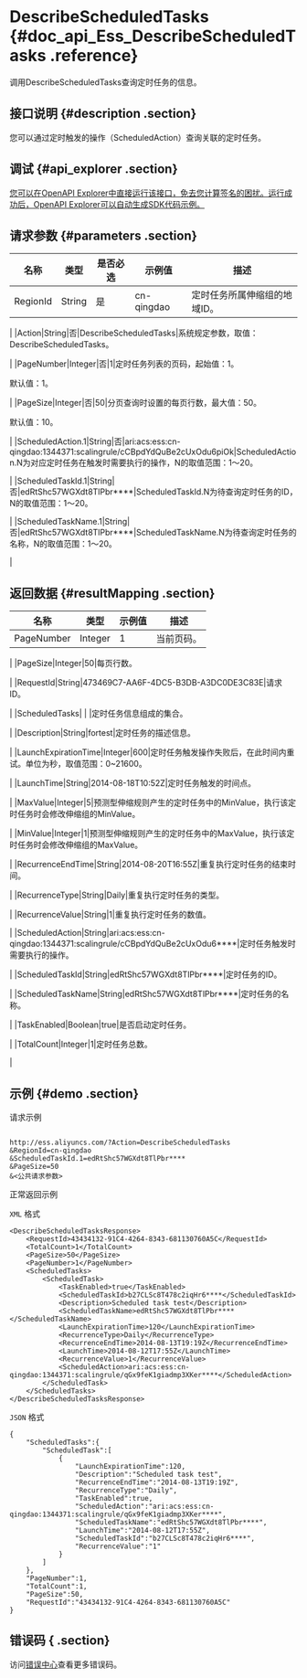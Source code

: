 # DescribeScheduledTasks {#doc_api_Ess_DescribeScheduledTasks .reference}

调用DescribeScheduledTasks查询定时任务的信息。

## 接口说明 {#description .section}

您可以通过定时触发的操作（ScheduledAction）查询关联的定时任务。

## 调试 {#api_explorer .section}

[您可以在OpenAPI Explorer中直接运行该接口，免去您计算签名的困扰。运行成功后，OpenAPI Explorer可以自动生成SDK代码示例。](https://api.aliyun.com/#product=Ess&api=DescribeScheduledTasks&type=RPC&version=2014-08-28)

## 请求参数 {#parameters .section}

|名称|类型|是否必选|示例值|描述|
|--|--|----|---|--|
|RegionId|String|是|cn-qingdao|定时任务所属伸缩组的地域ID。

 |
|Action|String|否|DescribeScheduledTasks|系统规定参数，取值：DescribeScheduledTasks。

 |
|PageNumber|Integer|否|1|定时任务列表的页码，起始值：1。

 默认值：1。

 |
|PageSize|Integer|否|50|分页查询时设置的每页行数，最大值：50。

 默认值：10。

 |
|ScheduledAction.1|String|否|ari:acs:ess:cn-qingdao:1344371:scalingrule/cCBpdYdQuBe2cUxOdu6piOk|ScheduledAction.N为对应定时任务在触发时需要执行的操作，N的取值范围：1～20。

 |
|ScheduledTaskId.1|String|否|edRtShc57WGXdt8TlPbr\*\*\*\*|ScheduledTaskId.N为待查询定时任务的ID，N的取值范围：1～20。

 |
|ScheduledTaskName.1|String|否|edRtShc57WGXdt8TlPbr\*\*\*\*|ScheduledTaskName.N为待查询定时任务的名称，N的取值范围：1～20。

 |

## 返回数据 {#resultMapping .section}

|名称|类型|示例值|描述|
|--|--|---|--|
|PageNumber|Integer|1|当前页码。

 |
|PageSize|Integer|50|每页行数。

 |
|RequestId|String|473469C7-AA6F-4DC5-B3DB-A3DC0DE3C83E|请求ID。

 |
|ScheduledTasks| | |定时任务信息组成的集合。

 |
|Description|String|fortest|定时任务的描述信息。

 |
|LaunchExpirationTime|Integer|600|定时任务触发操作失败后，在此时间内重试。单位为秒，取值范围：0~21600。

 |
|LaunchTime|String|2014-08-18T10:52Z|定时任务触发的时间点。

 |
|MaxValue|Integer|5|预测型伸缩规则产生的定时任务中的MinValue，执行该定时任务时会修改伸缩组的MinValue。

 |
|MinValue|Integer|1|预测型伸缩规则产生的定时任务中的MaxValue，执行该定时任务时会修改伸缩组的MaxValue。

 |
|RecurrenceEndTime|String|2014-08-20T16:55Z|重复执行定时任务的结束时间。

 |
|RecurrenceType|String|Daily|重复执行定时任务的类型。

 |
|RecurrenceValue|String|1|重复执行定时任务的数值。

 |
|ScheduledAction|String|ari:acs:ess:cn-qingdao:1344371:scalingrule/cCBpdYdQuBe2cUxOdu6\*\*\*\*|定时任务触发时需要执行的操作。

 |
|ScheduledTaskId|String|edRtShc57WGXdt8TlPbr\*\*\*\*|定时任务的ID。

 |
|ScheduledTaskName|String|edRtShc57WGXdt8TlPbr\*\*\*\*|定时任务的名称。

 |
|TaskEnabled|Boolean|true|是否启动定时任务。

 |
|TotalCount|Integer|1|定时任务总数。

 |

## 示例 {#demo .section}

请求示例

``` {#request_demo}

http://ess.aliyuncs.com/?Action=DescribeScheduledTasks
&RegionId=cn-qingdao
&ScheduledTaskId.1=edRtShc57WGXdt8TlPbr****
&PageSize=50
&<公共请求参数>

```

正常返回示例

`XML` 格式

``` {#xml_return_success_demo}
<DescribeScheduledTasksResponse>
    <RequestId>43434132-91C4-4264-8343-681130760A5C</RequestId>
    <TotalCount>1</TotalCount>
    <PageSize>50</PageSize>
    <PageNumber>1</PageNumber>
    <ScheduledTasks>
        <ScheduledTask>
            <TaskEnabled>true</TaskEnabled>
            <ScheduledTaskId>b27CLSc8T478c2iqHr6****</ScheduledTaskId>
            <Description>Scheduled task test</Description>
            <ScheduledTaskName>edRtShc57WGXdt8TlPbr****</ScheduledTaskName>
            <LaunchExpirationTime>120</LaunchExpirationTime>
            <RecurrenceType>Daily</RecurrenceType>
            <RecurrenceEndTime>2014-08-13T19:19Z</RecurrenceEndTime>
            <LaunchTime>2014-08-12T17:55Z</LaunchTime>
            <RecurrenceValue>1</RecurrenceValue>
            <ScheduledAction>ari:acs:ess:cn-qingdao:1344371:scalingrule/qGx9feK1giadmp3XKer****</ScheduledAction>
        </ScheduledTask>
    </ScheduledTasks>
</DescribeScheduledTasksResponse>
```

`JSON` 格式

``` {#json_return_success_demo}
{
	"ScheduledTasks":{
		"ScheduledTask":[
			{
				"LaunchExpirationTime":120,
				"Description":"Scheduled task test",
				"RecurrenceEndTime":"2014-08-13T19:19Z",
				"RecurrenceType":"Daily",
				"TaskEnabled":true,
				"ScheduledAction":"ari:acs:ess:cn-qingdao:1344371:scalingrule/qGx9feK1giadmp3XKer****",
				"ScheduledTaskName":"edRtShc57WGXdt8TlPbr****",
				"LaunchTime":"2014-08-12T17:55Z",
				"ScheduledTaskId":"b27CLSc8T478c2iqHr6****",
				"RecurrenceValue":"1"
			}
		]
	},
	"PageNumber":1,
	"TotalCount":1,
	"PageSize":50,
	"RequestId":"43434132-91C4-4264-8343-681130760A5C"
}
```

## 错误码 { .section}

访问[错误中心](https://error-center.aliyun.com/status/product/Ess)查看更多错误码。

